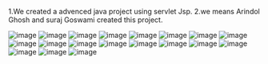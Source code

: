 1.We created a advenced java project using servlet Jsp.
2.we means Arindol Ghosh and suraj Goswami created this project.





![image](https://github.com/Suraj12345y/Hospital-management-system1-using-advance-java/assets/145134613/b6188e38-a128-41f9-8910-487a38ac2632)
![image](https://github.com/Suraj12345y/Hospital-management-system1-using-advance-java/assets/145134613/d1920d76-dddb-46fa-b263-6d42e3b020f6)
![image](https://github.com/Suraj12345y/Hospital-management-system1-using-advance-java/assets/145134613/49a3efd6-a73e-4929-a32f-a3995359152e)
![image](https://github.com/Suraj12345y/Hospital-management-system1-using-advance-java/assets/145134613/4cc66698-7f8c-4646-af80-3bc2cca78139)
![image](https://github.com/Suraj12345y/Hospital-management-system1-using-advance-java/assets/145134613/1e04810d-3657-482a-80d7-c8a1d60e307c)
![image](https://github.com/Suraj12345y/Hospital-management-system1-using-advance-java/assets/145134613/a87a36df-0318-4708-bff5-71afb39d2795)
![image](https://github.com/Suraj12345y/Hospital-management-system1-using-advance-java/assets/145134613/0ba9d798-0c09-4ddb-817d-59db54e621f3)
![image](https://github.com/Suraj12345y/Hospital-management-system1-using-advance-java/assets/145134613/159c357a-7af7-4ab0-bd72-f9d489b4164d)
![image](https://github.com/Suraj12345y/Hospital-management-system1-using-advance-java/assets/145134613/a71517e6-60b3-4fe0-8fcb-52c5a9de177d)
![image](https://github.com/Suraj12345y/Hospital-management-system1-using-advance-java/assets/145134613/9fdec317-c804-425a-8c62-604cff2f2197)
![image](https://github.com/Suraj12345y/Hospital-management-system1-using-advance-java/assets/145134613/a9475aaa-a373-4ea1-b685-322595f36e28)
![image](https://github.com/Suraj12345y/Hospital-management-system1-using-advance-java/assets/145134613/f6998e15-c812-4e60-ada2-c9e661723654)
![image](https://github.com/Suraj12345y/Hospital-management-system1-using-advance-java/assets/145134613/0fc47316-eacd-4c1f-8c8c-3f2e3ae77869)
![image](https://github.com/Suraj12345y/Hospital-management-system1-using-advance-java/assets/145134613/7522f114-74a2-4839-bd19-2f096c0e63b7)
![image](https://github.com/Suraj12345y/Hospital-management-system1-using-advance-java/assets/145134613/68404e22-74e9-4a66-80f3-44b6dd063e5d)
![image](https://github.com/Suraj12345y/Hospital-management-system1-using-advance-java/assets/145134613/53bd09df-0e11-4ec5-bc1a-becd20a87347)
![image](https://github.com/Suraj12345y/Hospital-management-system1-using-advance-java/assets/145134613/359acd4f-4ace-4d03-a93e-79763d298dd7)
![image](https://github.com/Suraj12345y/Hospital-management-system1-using-advance-java/assets/145134613/39f044d2-cbb7-4483-929a-b8646648eb52)
![image](https://github.com/Suraj12345y/Hospital-management-system1-using-advance-java/assets/145134613/92012b05-dd55-4216-8c70-6b3bdf355919)

